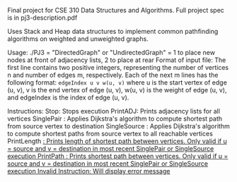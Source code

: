 Final project for CSE 310 Data Structures and Algorithms. Full project spec is in pj3-description.pdf

Uses Stack and Heap data structures to implement common pathfinding algorithms
on weighted and unweighted graphs.

Usage: ./PJ3 <InputFile> <GraphType> <Flag>
<GraphType> = "DirectedGraph" or "UndirectedGraph"
<Flag> = 1 to place new nodes at front of adjacency lists, 2 to place at rear
Format of input file:
The first line contains two positive
integers, representing the number of vertices n and number of edges m, respectively. Each of the
next m lines has the following format: `edgeIndex u v w(u, v)` 
where u is the start vertex of edge (u, v), v is the end vertex of edge (u, v), w(u, v) is the weight
of edge (u, v), and edgeIndex is the index of edge (u, v).

Instructions:
Stop: Stops execution
PrintADJ: Prints adjacency lists for all vertices
SinglePair <source> <destination>: Applies Dijkstra's algorithm to compute shortest path from source vertex to destination
SingleSource <source>: Applies Dijkstra's algorithm to compute shortest paths from source vertex to all reachable vertices
PrintLength <u> <v>: Prints length of shortest path between vertices. Only valid if u = source and v = destination in most recent SinglePair or SingleSource execution
PrintPath <u> <v>: Prints shortest path between vertices. Only valid if u = source and v = destination in most recent SinglePair or SingleSource execution
Invalid Instruction: Will display error message

